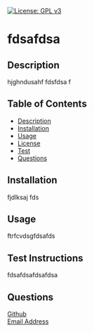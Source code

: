 
[![License: GPL v3](https://img.shields.io/badge/License-GPLv3-blue.svg)](https://www.gnu.org/licenses/gpl-3.0)

# fdsafdsa

## Description
hjghndusahf fdsfdsa f

## Table of Contents

* [Description](#description)
* [Installation](#install)
* [Usage](#usage)
* [License](*license)
* [Test](#test)
* [Questions](#questions)

## Installation
fjdlksaj fds

## Usage
ftrfcvdsgfdsafds

## Test Instructions
fdsafdsafdsafdsa

## Questions
[Github](https://github.com/BrianHCordova)
<br>
[Email Address](mailto:briancordova@yahoo.com)
